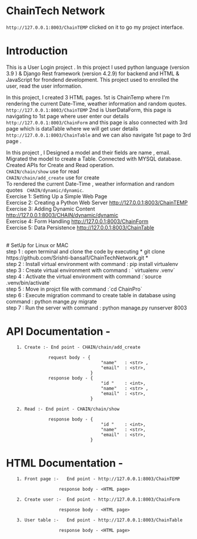 # ChainTech Network
`http://127.0.0.1:8003/ChainTEMP`  clicked on it to go my project interface.

# Introduction <br>

This is a User Login project . In this project I used python language (version 3.9 ) & Django Rest framework (version 4.2.9) for backend and HTML & JavaScript for frondend development. This project used to enrolled the user, read the user information.

In this project, I created 3 HTML pages. 1st is ChainTemp where I'm rendering the current Date-Time, weather information and random quotes. `http://127.0.0.1:8003/ChainTEMP` 
2nd is UserDataForm, this page is navigating to 1st page where user enter our details  
`http://127.0.0.1:8003/ChainForm` and this page is also connected with 3rd page which is dataTable where we will get user details `http://127.0.0.1:8003/ChainTable`  and we can also navigate 1st page to 3rd page . <br>

In this project , I Designed a model and their fields are name , email. Migrated the model to create a Table. Connected with MYSQL database. Created APIs for Create and Read operation. 
 <br>
`CHAIN/chain/show` use for read <br> `CHAIN/chain/add_create` use for create <br>
To rendered the current Date-Time , weather information and random quotes ` CHAIN/dynamic/dynamic`.
<br>
Exercise 1: Setting Up a Simple Web Page 
<br>
Exercise 2: Creating a Python Web Server  http://127.0.0.1:8003/ChainTEMP
<br>
Exercise 3: Adding Dynamic Content  http://127.0.0.1:8003/CHAIN/dynamic/dynamic
<br>
Exercise 4: Form Handling   http://127.0.0.1:8003/ChainForm
<br>
Exercise 5: Data Persistence  http://127.0.0.1:8003/ChainTable


<br>
# SetUp for Linux or MAC <br>
step 1 : open terminal and clone the code by executing  * git clone https://github.com/Srishti-bansal1/ChainTechNetwork.git *
<br>
step 2 : Install virtual environment  with command :  pip install virtualenv
<br>
step 3 : Create virtual environment  with command : ` virtualenv .venv`
<br>
step 4 : Activate the virtual environment with command :`source  .venv/bin/activate`
<br>
step 5 : Move in projct file with command :`cd ChainPro`
<br>
step 6 : Execute migration command to create table in database using command : python mange.py migrate
<br>
step 7 : Run the server with command : python manage.py runserver 8003
<br> 

# API Documentation -<br>
        1. Create :- End point - CHAIN/chain/add_create

                    request body - {	
                                        "name"   : <str> ,
                                        "email"  : <str>,
                                    }	
                    response body - {	
                                        "id "    : <int>,
                                        "name"   : <str> ,
                                        "email"  : <str>,
                                    }

        2. Read :- End point - CHAIN/chain/show
        
                    response body - {	
                                        "id "    : <int>,
                                        "name"   : <str>,
                                        "email"  : <str>,
                                    }

# HTML Documentation - <br>
        1. Front page :-   End point - http://127.0.0.1:8003/ChainTEMP

                        response body - <HTML page>       

        2. Create user :-  End point - http://127.0.0.1:8003/ChainForm

                        response body - <HTML page>

        3. User table :-   End point - http://127.0.0.1:8003/ChainTable

                        response body - <HTML page>
                           	
